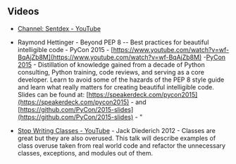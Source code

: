 ## Videos

* [Channel: Sentdex - YouTube](https://www.youtube.com/user/sentdex)

* Raymond Hettinger - Beyond PEP 8 -- Best practices for beautiful intelligible code - PyCon 2015 - [https://www.youtube.com/watch?v=wf-BqAjZb8M](https://www.youtube.com/watch?v=wf-BqAjZb8M) -[PyCon 2015](https://www.youtube.com/channel/UCgxzjK6GuOHVKR_08TT4hJQ) -
Distillation of knowledge gained from a decade of Python consulting, Python training, code reviews, and serving as a core developer. Learn to avoid some of the hazards of the PEP 8 style guide and learn what really matters for creating beautiful intelligible code. Slides can be found at:
[https://speakerdeck.com/pycon2015](https://speakerdeck.com/pycon2015) - and [https://github.com/PyCon/2015-slides](https://github.com/PyCon/2015-slides) - "  

* [Stop Writing Classes - YouTube](https://www.youtube.com/watch?v=o9pEzgHorH0) - Jack Diederich 2012 - Classes are great but they are also overused.  This talk will describe examples of class overuse taken from real world code and refactor the unnecessary classes, exceptions, and modules out of them.
